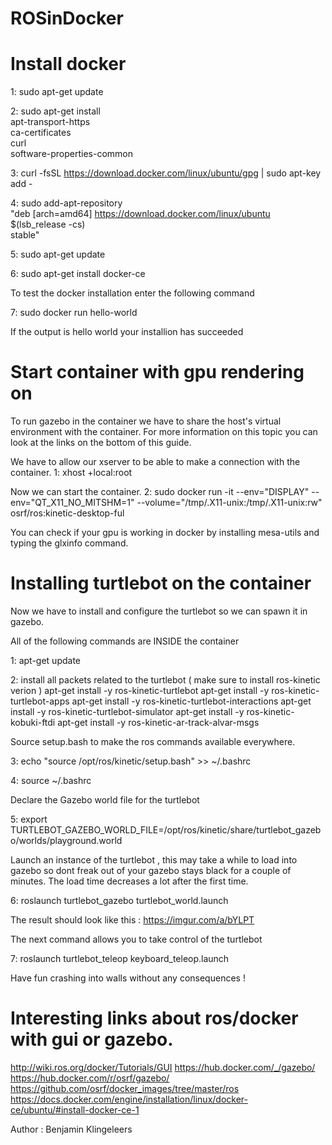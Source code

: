 # ROSinDocker


# Install docker
1: sudo apt-get update

2: sudo apt-get install \
    apt-transport-https \
    ca-certificates \
    curl \
    software-properties-common
    
3: curl -fsSL https://download.docker.com/linux/ubuntu/gpg | sudo apt-key add -
    
4: sudo add-apt-repository \
   "deb [arch=amd64] https://download.docker.com/linux/ubuntu \
   $(lsb_release -cs) \
   stable"
   
5: sudo apt-get update
   
6: sudo apt-get install docker-ce
   
   To test the docker installation enter the following command
   
7: sudo docker run hello-world
   
   If the output is hello world your installion has succeeded 

# Start container with gpu rendering on

To run gazebo in the container we have to share the host's virtual environment with  the container. For more information on this topic you can look at the links on the bottom of this guide.

We have to allow our xserver to be able to make a connection with the container.
1: xhost +local:root

Now we can start the container.
2: sudo docker run -it     --env="DISPLAY"     --env="QT_X11_NO_MITSHM=1"     --volume="/tmp/.X11-unix:/tmp/.X11-unix:rw"     osrf/ros:kinetic-desktop-ful

You can check if your gpu is working in docker by installing mesa-utils and typing the glxinfo command.

# Installing turtlebot on the container
Now we have to install and configure the turtlebot so we can spawn it in gazebo.

All of the following commands are INSIDE the container 

1: apt-get update

2: install all packets related to the turtlebot ( make sure to install ros-kinetic verion )
apt-get install -y ros-kinetic-turtlebot 
apt-get install -y ros-kinetic-turtlebot-apps 
apt-get install -y ros-kinetic-turtlebot-interactions
apt-get install -y ros-kinetic-turtlebot-simulator
apt-get install -y ros-kinetic-kobuki-ftdi
apt-get install -y ros-kinetic-ar-track-alvar-msgs

Source setup.bash to make the ros commands available everywhere.

3: echo "source /opt/ros/kinetic/setup.bash" >> ~/.bashrc

4: source ~/.bashrc

Declare the Gazebo world file for the turtlebot

5: export TURTLEBOT_GAZEBO_WORLD_FILE=/opt/ros/kinetic/share/turtlebot_gazebo/worlds/playground.world

Launch an instance of the turtlebot , this may take a while to load into gazebo so dont freak out of your gazebo stays black for a couple of minutes. The load time decreases a lot after the first time.

6: roslaunch turtlebot_gazebo turtlebot_world.launch

The result should look like this : https://imgur.com/a/bYLPT

The next command allows you to take control of the turtlebot

7: roslaunch turtlebot_teleop keyboard_teleop.launch

Have fun crashing into walls without any consequences !

# Interesting links about ros/docker with gui or gazebo.

http://wiki.ros.org/docker/Tutorials/GUI 
https://hub.docker.com/_/gazebo/
https://hub.docker.com/r/osrf/gazebo/
https://github.com/osrf/docker_images/tree/master/ros
https://docs.docker.com/engine/installation/linux/docker-ce/ubuntu/#install-docker-ce-1



Author : Benjamin Klingeleers
